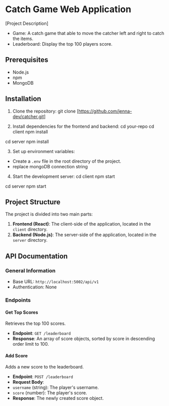 # Catch Game Web Application

[Project Description]
- Game: A catch game that able to move the catcher left and right to catch the items. 
- Leaderboard: Display the top 100 players score.

## Prerequisites

- Node.js
- npm
- MongoDB

## Installation

1. Clone the repository:
git clone [https://github.com/jenna-dev/catcher.git]

2. Install dependencies for the frontend and backend:
cd your-repo
cd client
npm install

cd server
npm install

3. Set up environment variables:
- Create a `.env` file in the root directory of the project.
- replace mongoDB connection string

4. Start the development server:
cd client
npm start

cd server
npm start

## Project Structure

The project is divided into two main parts:

1. **Frontend (React)**: The client-side of the application, located in the `client` directory.
2. **Backend (Node.js)**: The server-side of the application, located in the `server` directory.

## API Documentation

### General Information

- Base URL: `http://localhost:5002/api/v1`
- Authentication: None

### Endpoints

#### Get Top Scores

Retrieves the top 100 scores.

- **Endpoint**: `GET /leaderboard`
- **Response**: An array of score objects, sorted by score in descending order limit to 100.

#### Add Score

Adds a new score to the leaderboard.

- **Endpoint**: `POST /leaderboard`
- **Request Body**:
- `username` (string): The player's username.
- `score` (number): The player's score.
- **Response**: The newly created score object.

